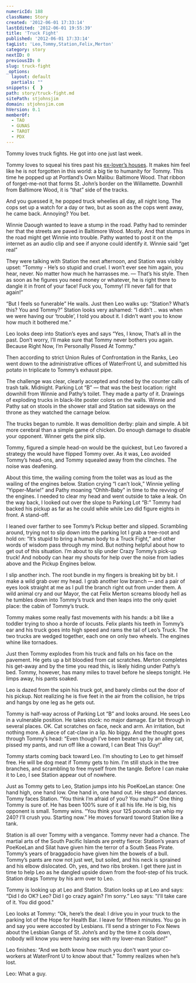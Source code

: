 ```yaml
---
numericId: 188
className: Story
created: '2012-06-01 17:33:14'
lastEdited: '2012-06-01 19:55:39'
title: 'Truck Fight'
published: '2012-06-01 17:33:14'
tagList: 'Leo,Tommy,Station,Felix,Merton'
category: story
nextID: 0
previousID: 0
slug: truck-fight
_options:
  layout: default
  partials: ""
snippets: {  }
path: story/truck-fight.md
sitePath: stjohnsjim
domain: stjohnsjim.com
hVersion: 0.1
memberOf:
  - TAO
  - GUNAS
  - TAROT
  - PDX
---
```

Tommy loves truck fights. He got into one just last week.

Tommy loves to squeal his tires past his [ex-lover’s houses][0]. It makes him feel like he is not forgotten in this world: a big tie to humanity for Tommy. This time he popped up at Portland’s Own Malibu: Baltimore Wood. That ribbon of forget-me-not that forms St. John’s border on the Willamette. Downhill from Baltimore Wood, it is “that” side of the tracks.

And you guessed it, he popped truck wheelies all day, all night long. The cops set up a watch for a day or two, but as soon as the cops went away, he came back. Annoying? You bet.

Winnie Daough wanted to leave a stump in the road. Pathy had to reminder her that the streets are paved in Baltimore Wood. Mostly. And that stumps in the road might get Winnie into trouble. Pathy wanted to post it on the internet as an audio clip and see if anyone could identify it. Winnie said “get real”

They were talking with Station the next afternoon, and Station was visibly upset: “Tommy - He’s so stupid and cruel. I won’t ever see him again, you hear, never. No matter how much he harrasses me. — That’s his style. Then as soon as he figures you need money or whatever, he is right there to dangle it in front of your face! Fuck you, Tommy! I’ll never fall for that again!”

“But I feels so funerable” He wails. Just then Leo walks up: “Station? What’s this? You and Tommy?” Station looks very ashamed: “I didn’t .. was when we were having our ‘trouble’, I told you about it. I didn’t want you to know how much it bothered me.”

Leo looks deep into Station’s eyes and says “Yes, I know, That’s all in the past. Don’t worry, I’ll make sure that Tommy never bothers you again. Because Right Now, I’m Personally Pissed At Tommy.”

Then according to strict Union Rules of Confrontation in the Ranks, Leo went down to the administrative offices of WaterFront U, and submitted his potato in triplicate to Tommy’s exhaust pipe.

The challenge was clear, clearly accepted and noted by the counter calls of trash talk. Midnight. Parking Lot “B” — that was the best location: right downhill from Winnie and Pathy’s toilet. They made a party of it. Drawings of exploding trucks in black-lite poster colors on the walls. Winnie and Pathy sat on stools in the shower stall and Station sat sideways on the throne as they watched the carnage below.

The trucks began to rumble. It was demolition derby: plain and simple. A bit more cerebral than a simple game of chicken. Do enough damage to disable your opponent. Winner gets the pink slip.

Tommy, figured a simple head-on would be the quickest, but Leo favored a strategy the would have flipped Tommy over. As it was, Leo avoided Tommy’s head-ons, and Tommy squealed away from the clinches. The noise was deafening.

About this time, the wailing coming from the toilet was as loud as the wailing of the engines below. Station crying “I can’t look,” Winnie yelling “Yipper-Marie!” and Pathy moaning “Ohhh-Baby" in time to the revving of the engines. I needed to clear my head and went outside to take a leak. On the way back, I looked out over the slope to Parking Lot “B:” Tommy had backed his pickup as far as he could while while Leo did figure eights in front. A stand-off.

I leaned over farther to see Tommy’s Pickup better and slipped. Scrambling around, trying not to slip down into the parking lot I grab a tree-root and hold on: “It’s stupid to bring a human body to a Truck Fight,” and other words of wisdom pass through my mind. But nothing helpful about how to get out of this situation. I’m about to slip under Crazy Tommy’s pick-up truck! And nobody can hear my shouts for help over the noise from ladies above and the Pickup Engines below.

I slip another inch. The root bundle in my fingers is breaking bit by bit. I make a wild grab over my head. I grab another low branch — and a pair of eyes look straight at me as I pull the branch right out from under them. A wild animal cry and our Mayor, the cat Felix Merton screams bloody hell as he tumbles down into Tommy’s truck and then leaps into the only quiet place: the cabin of Tommy’s truck.

Tommy makes some really fast movements with his hands: a bit like a toddler trying to shoo a horde of locusts. Felix plants his teeth in Tommy’s ear and his truck goes into high speed and rams the tail of Leo’s Truck. The two trucks are wedged together, each one on only two wheels. The engines whine like tornadoes.

Just then Tommy explodes from his truck and falls on his face on the pavement. He gets up a bit bloodied from cat scratches. Merton completes his get-away and by the time you read this, is likely hiding under Pathy’s bed. Tommy, however, has many miles to travel before he sleeps tonight. He limps away, his pants soaked.

Leo is dazed from the spin his truck got, and barely climbs out the door of his pickup. Not realizing he is five feet in the air from the collision, he trips and hangs by one leg as he gets out.

Tommy is half-way across of Parking Lot “B” and looks around. He sees Leo in a vulnerable position. He takes stock: no major damage. Ear bit through in several places. OK. Cat scratches on face, neck and arm. An irritation, but nothing more. A piece of cat-claw in a lip. No biggy. And the thought goes through Tommy’s head: “Even though I’ve been beaten up by an alley cat, pissed my pants, and run off like a coward, I can Beat This Guy!”

Tommy starts coming back toward Leo. I’m shouting to Leo to get himself free. He will be dog meat if Tommy gets to him. I’m still stuck in the tree branches, and scrambling to free myself from the tangle. Before I can make it to Leo, I see Station appear out of nowhere.

Just as Tommy gets to Leo, Station jumps into his PoeKoeLan stance: One hand high, one hand low. One hand in, one hand out. He steps and dances. Tommy faces Station. “You think I’m afraid of you? You mahu?” One thing Tommy is sure of. He has been 100% sure of it all his life. He is big, his opponent is small. Tommy wins. “You think your 125 pounds can whip my 240? I’ll crush you. Starting now.” He moves forward toword Station like a tank.

Station is all over Tommy with a vengance. Tommy never had a chance. The martial arts of the South Pacific Islands are pretty fierce: Station’s years of PoeKoeLan and Silat have given him the terror of a South Seas Pirate. Tommy’s years of braggadocio have given him the bowels of a bull. Tommy’s pants are now not just wet, but soiled, and his neck is sprained and his elbow dislocated. Oh, yes, and two ribs broken. I get there just in time to help Leo as he dangled upside down from the foot-step of his truck. Station drags Tommy by his arm over to Leo.

Tommy is looking up at Leo and Station. Station looks up at Leo and says: “Did I do OK? Leo? Did I go crazy again? I’m sorry.” Leo says: "I'll take care of it. You did good."

Leo looks at Tommy: “Ok, here’s the deal: I drive you in your truck to the parking lot of the Hope for Health Bar. I leave for fifteen minutes. You go in and say you were accosted by Lesbians. I’ll send a stringer to Fox News about the Lesbian Gangs of St. John’s and by the time it cools down, nobody will know you were having sex with my lover-man Station!”

Leo finishes: “And we both know how much you don't want your co-workers at WaterFront U to know about that." Tommy realizes when he’s lost.

Leo: What a guy.

[0]: http://stjohnsjim.com/story/show/187/Dateline:%20St.%20John's!%20Breaking%20News!#squeal